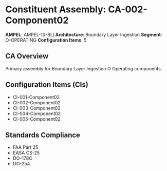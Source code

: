 # Constituent Assembly: CA-002-Component02

**AMPEL**: AMPEL-10-BLI
**Architecture**: Boundary Layer Ingestion
**Segment**: O-OPERATING
**Configuration Items**: 5

## CA Overview
Primary assembly for Boundary Layer Ingestion O Operating components.

## Configuration Items (CIs)
- CI-001-Component02
- CI-002-Component02
- CI-003-Component02
- CI-004-Component02
- CI-005-Component02

## Standards Compliance
- FAA Part 25
- EASA CS-25
- DO-178C
- DO-254
